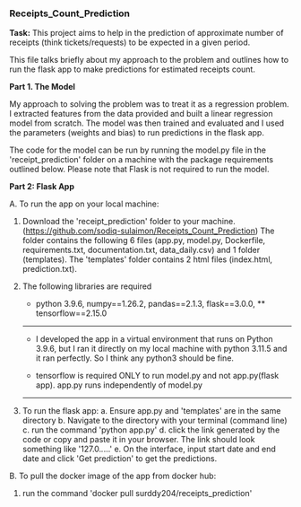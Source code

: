 ### Receipts_Count_Prediction

**Task:** This project aims to help in the prediction of approximate number of receipts (think tickets/requests) to be expected in a given period.

This file talks briefly about my approach to the problem and
outlines how to run the flask app to make predictions for estimated receipts count.

**Part 1. The Model**

My approach to solving the problem was to treat it as a regression problem. I extracted features from the data
provided and built a linear regression model from scratch. The model was then trained and evaluated and
I used the parameters (weights and bias) to run predictions in the flask app.

The code for the model can be run by running the model.py file in the 'receipt_prediction' folder on a machine with the
package requirements outlined below. Please note that Flask is not required to run the model.

**Part 2: Flask App**

A. To run the app on your local machine:
1. Download the 'receipt_prediction' folder to your machine. (https://github.com/sodiq-sulaimon/Receipts_Count_Prediction)
    The folder contains the following 6 files (app.py, model.py, Dockerfile, requirements.txt, documentation.txt, data_daily.csv)
    and 1 folder (templates). The 'templates' folder contains 2 html files (index.html, prediction.txt).
2. The following libraries are required
    * python 3.9.6,
    numpy==1.26.2,
    pandas==2.1.3,
    flask==3.0.0,
    ** tensorflow==2.15.0
      
    ----------------
    * I developed the app in a virtual environment that runs on Python 3.9.6, but I ran it directly on my local machine
    with python 3.11.5 and it ran perfectly. So I think any python3 should be fine.

    * tensorflow is required ONLY to run model.py and not app.py(flask app). app.py runs independently of model.py
    ----------------
3. To run the flask app:
    a. Ensure app.py and 'templates' are in the same directory
    b. Navigate to the directory with your terminal (command line)
    c. run the command 'python app.py'
    d. click the link generated by the code or copy and paste it in your browser. The link should look something like '127.0.*.*...'
    e. On the interface, input start date and end date and click 'Get prediction' to get the predictions.

 B. To pull the docker image of the app from docker hub:
 1. run the command 'docker pull surddy204/receipts_prediction'


